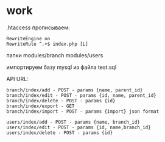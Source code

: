 # work

.htaccess прописываем:
```
RewriteEngine on
RewriteRule ^.+$ index.php [L]
```

папки
modules/branch
modules/users

импортируем базу mysql из файла test.sql

API URL:
```
branch/index/add - POST - params {name, parent_id}
branch/index/edit - POST - params {id, name, parent_id}
branch/index/delete - POST - params {id}
branch/index/export - GET
branch/index/import - POST - params {import} json format 

users/index/add - POST - params {name, branch_id}
users/index/edit - POST - params {id, name,branch_id}
users/index/delete - POST - params {id}
```
